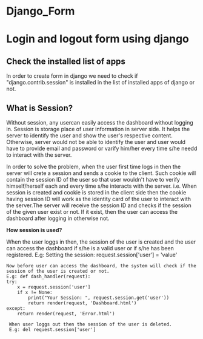 # Django_Form

<h1>Login and logout form using django</h1>

<div>
  <h2>Check the installed list of apps</h2>
  In order to create form in django we need to check if "django.contrib.session" is installed in the list of installed apps of django or not.
</div>

<div>
  <h2>What is Session?</h2>
  <p>
    Without session, any usercan easily access the dashboard without logging in. Session is storage place of user information in server side. 
    It helps the server to identify the user and show the user's respective content. Otherwise, server would not be able to identify the user and 
    user would have to provide email and password or varify him/her every time s/he needd to interact with the server. 
  </p>
  <p>
    In order to solve the problem, when the user first time logs in then the server will crete a session and sends a cookie to the client.
    Such cookie will contain the session ID of the user so that user wouldn't have to verify himself/herself each and every time s/he interacts 
    with the server. i.e. When session is created and cookie is stored in the client side then the cookie having session ID will work as the 
    identity card of the user to interact with the server.The server will receive the session ID and checks if the session of the given user exist or not.
    If it exist, then the user can access the dashboard after logging in otherwise not.
  </p>
  
  <b>How session is used?</b>
  <p>
    When the user loggs in then, the session of the user is created and the user can access the dashboard if s/he is a valid user or if s/he has been registered.
    E.g: Setting the session: request.session['user'] = 'value'
  </p>
    
    Now before user can access the dashboard, the system will check if the session of the user is created or not.
    E.g: def dash_handler(request):
    try:
        x = request.session['user']
        if x != None:
            print("Your Session: ", request.session.get('user'))
            return render(request, 'Dashboard.html') 
    except:
        return render(request, 'Error.html') 
        
     When user loggs out then the session of the user is deleted.
     E.g: del request.session['user']
</div>
